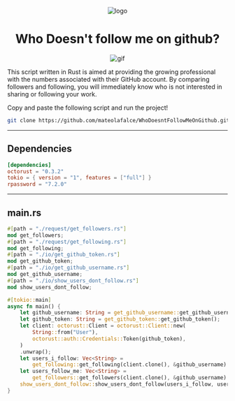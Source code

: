 <div align="center">

![logo](https://user-images.githubusercontent.com/98977436/269937105-0695c6a6-d1e8-4ce0-96a0-04ec26a56439.png)

# Who Doesn't follow me on github?


![gif](https://user-images.githubusercontent.com/98977436/269937066-bdfd8465-2992-48c4-85d6-13c4557adcf9.gif)

</div>

This script written in Rust is aimed at providing the growing professional with the numbers associated with their GitHub account. By comparing followers and following, you will immediately know who is not interested in sharing or following your work.

Copy and paste the following script and run the project!

```bash
git clone https://github.com/mateolafalce/WhoDoesntFollowMeOnGithub.git && cd WhoDoesntFollowMeOnGithub && cargo run --release
```

---

## Dependencies

```toml
[dependencies]
octorust = "0.3.2"
tokio = { version = "1", features = ["full"] }
rpassword = "7.2.0"
```

---

## main.rs

```rust
#[path = "./request/get_followers.rs"]
mod get_followers;
#[path = "./request/get_following.rs"]
mod get_following;
#[path = "./io/get_github_token.rs"]
mod get_github_token;
#[path = "./io/get_github_username.rs"]
mod get_github_username;
#[path = "./io/show_users_dont_follow.rs"]
mod show_users_dont_follow;

#[tokio::main]
async fn main() {
    let github_username: String = get_github_username::get_github_username();
    let github_token: String = get_github_token::get_github_token();
    let client: octorust::Client = octorust::Client::new(
        String::from("User"),
        octorust::auth::Credentials::Token(github_token),
    )
    .unwrap();
    let users_i_follow: Vec<String> =
        get_following::get_following(client.clone(), &github_username).await;
    let users_follow_me: Vec<String> =
        get_followers::get_followers(client.clone(), &github_username).await;
    show_users_dont_follow::show_users_dont_follow(users_i_follow, users_follow_me);
}
```
